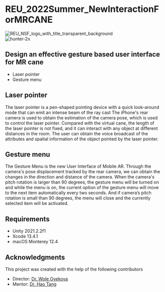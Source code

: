 # REU_2022Summer_NewInteractionForMRCANE
![REU_NSF_logo_with_title_transparent_background](https://user-images.githubusercontent.com/63988329/182754909-0fa66a5a-2ce3-4635-834c-5c2e116cc197.jpg)
<br>
![hunter-2x](https://user-images.githubusercontent.com/63988329/182761768-4d708cff-6072-40c7-9d25-d6e1495613d3.png)
<br>
## Design an effective gesture based user interface for MR cane
- Laser pointer
- Gesture menu

## Laser pointer
The laser pointer is a pen-shaped pointing device with a quick look-around mode that can emit an intense beam of the ray cast
The iPhone's rear camera is used to obtain the estimation of the camera pose, which is used to control the laser pointer. Compared with the virtual cane, the length of the laser pointer is not fixed, and it can interact with any object at different distances in the room. The user can obtain the voice broadcast of the attributes and spatial information of the object pointed by the laser pointer.


## Gesture menu
The Gesture Menu is the new User Interface of Mobile AR.
Through the camera's pose displacement tracked by the rear camera, we can obtain the changes in the direction and distance of the camera. When the camera's pitch rotation is larger than 90 degrees, the gesture menu will be turned on and while the menu is on, the current option of the gesture menu will move to the next item automatically every two seconds. And if camera’s pitch rotation is small than 90 degrees, the menu will close and the currently selected item will be activated.


## Requirements
- Unity 2021.2.2f1
- Xcode 13.4.1
- macOS Monterey 12.4 

## Acknowledgments
This project was created with the help of the following contributors
- Director: [Dr. Wole Oyekoya](https://wolex.com/reu/)
- Mentor: [Dr. Hao Tang](https://www.bmcc.cuny.edu/faculty/hao-tang/)

